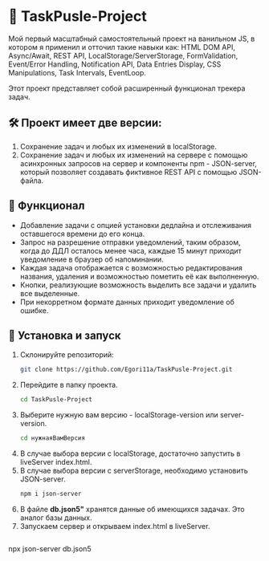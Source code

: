 # 📝 TaskPusle-Project
Мой первый масштабный самостоятельный проект на ванильном JS, в котором я применил и отточил такие навыки как: HTML DOM API, Async/Await, REST API, LocalStorage/ServerStorage, FormValidation, Event/Error Handling, Notification API, Data Entries Display, CSS Manipulations, Task Intervals, EventLoop.

Этот проект представляет собой расширенный функционал трекера задач.

## 🛠 Проект имеет две версии:

1) Сохранение задач и любых их изменений в localStorage.
2) Сохранение задач и любых их изменений на сервере с помощью асинхронных запросов на сервер и компоненты npm - JSON-server, который позволяет создавать фиктивное REST API с помощью JSON-файла.

## 📌 Функционал 

- Добавление задачи с опцией установки дедлайна и отслеживания оставшегося времени до его конца.
- Запрос на разрешение отправки уведомлений, таким образом, когда до ДДЛ осталось менее часа, каждые 15 минут приходит уведомление в браузер об напоминании.  
- Каждая задача отображается с возможностью редактирования названия, удаления и возможностью пометить её как выполненную.  
- Кнопки, реализующие возможность выделить все задачи и удалить все выделенные.
- При некорретном формате данных приходит уведомление об ошибке.

## 🚀 Установка и запуск 

1. Склонируйте репозиторий:
   ```sh
   git clone https://github.com/Egori11a/TaskPusle-Project.git
   ```
2. Перейдите в папку проекта.
   ```sh
   cd TaskPusle-Project
   ```
3. Выберите нужную вам версию - localStorage-version или server-version.
   ```sh
   cd нужнаяВамВерсия
   ```
4. В случае выбора версии с localStorage, достаточно запустить в liveServer index.html.
5. В случае выбора версии с serverStorage, необходимо установить JSON-server.
   ```sh
   npm i json-server
   ```
6. В файле **db.json5"** хранятся данные об имеющихся задачах. Это аналог базы данных.
7. Запускаем сервер и открываем index.html в liveServer.
   ```sh
  npx json-server db.json5
   ```
